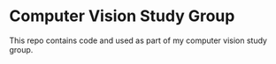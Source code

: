 # Computer Vision Study Group

This repo contains code and used as part of my computer vision study group.
